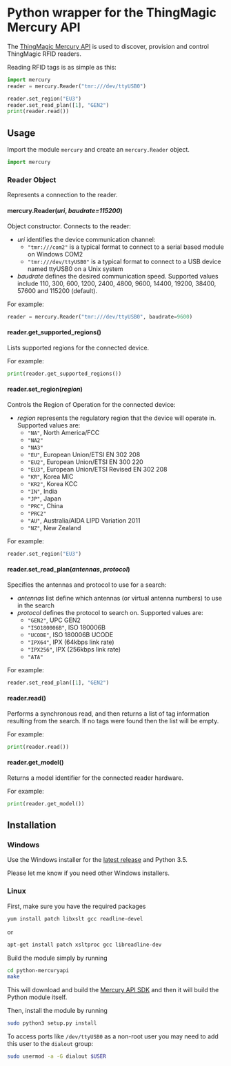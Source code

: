 # Python wrapper for the ThingMagic Mercury API

The [ThingMagic Mercury API](http://www.thingmagic.com/mercuryapi) is used to discover,
provision and control ThingMagic RFID readers.

Reading RFID tags is as simple as this:

```python
import mercury
reader = mercury.Reader("tmr:///dev/ttyUSB0")

reader.set_region("EU3")
reader.set_read_plan([1], "GEN2")
print(reader.read())
```

## Usage
Import the module `mercury` and create an `mercury.Reader` object.
```python
import mercury
```

### Reader Object
Represents a connection to the reader.

#### mercury.Reader(*uri*, *baudrate=115200*)
Object constructor. Connects to the reader:
 * *uri* identifies the device communication channel:
   * `"tmr:///com2"` is a typical format to connect to a serial based module on Windows COM2
   * `"tmr:///dev/ttyUSB0"` is a typical format to connect to a USB device named ttyUSB0 on a Unix system
 * *baudrate* defines the desired communication speed.
   Supported values include 110, 300, 600, 1200, 2400, 4800, 9600, 14400, 19200, 38400, 57600 and 115200 (default).

For example:
```python
reader = mercury.Reader("tmr:///dev/ttyUSB0", baudrate=9600)
```

#### reader.get_supported_regions()
Lists supported regions for the connected device.

For example:
```python
print(reader.get_supported_regions())
```
#### reader.set_region(*region*)
Controls the Region of Operation for the connected device:
 * *region* represents the regulatory region that the device will operate in. Supported values are:
    * `"NA"`, North America/FCC
    * `"NA2"`
    * `"NA3"`
    * `"EU"`, European Union/ETSI EN 302 208
    * `"EU2"`, European Union/ETSI EN 300 220
    * `"EU3"`, European Union/ETSI Revised EN 302 208
    * `"KR"`, Korea MIC
    * `"KR2"`, Korea KCC
    * `"IN"`, India
    * `"JP"`, Japan
    * `"PRC"`, China
    * `"PRC2"`
    * `"AU"`, Australia/AIDA LIPD Variation 2011
    * `"NZ"`, New Zealand

For example:
```python
reader.set_region("EU3")
```
#### reader.set_read_plan(*antennas*, *protocol*)
Specifies the antennas and protocol to use for a search:
 * *antennas* list define which antennas (or virtual antenna numbers) to use in the search
 * *protocol* defines the protocol to search on. Supported values are:
   * `"GEN2"`, UPC GEN2
   * `"ISO180006B"`, ISO 180006B
   * `"UCODE"`, ISO 180006B UCODE
   * `"IPX64"`, IPX (64kbps link rate)
   * `"IPX256"`, IPX (256kbps link rate)
   * `"ATA"`

For example:
```python
reader.set_read_plan([1], "GEN2")
```
#### reader.read()
Performs a synchronous read, and then returns a list of tag information resulting from the search.
If no tags were found then the list will be empty.

For example:
```python
print(reader.read())
```
#### reader.get_model()
Returns a model identifier for the connected reader hardware.

For example:
```python
print(reader.get_model())
```

## Installation

### Windows
Use the Windows installer for the [latest release](https://github.com/gotthardp/python-mercuryapi/releases) and Python 3.5.

Please let me know if you need other Windows installers.

### Linux
First, make sure you have the required packages
```bash
yum install patch libxslt gcc readline-devel
```
or
```bash
apt-get install patch xsltproc gcc libreadline-dev
```

Build the module simply by running
```bash
cd python-mercuryapi
make
```
This will download and build the [Mercury API SDK](http://www.thingmagic.com/index.php/manuals-firmware)
and then it will build the Python module itself.

Then, install the module by running
```bash
sudo python3 setup.py install
```

To access ports like `/dev/ttyUSB0` as a non-root user you may need to add this
user to the `dialout` group:
```bash
sudo usermod -a -G dialout $USER
```

